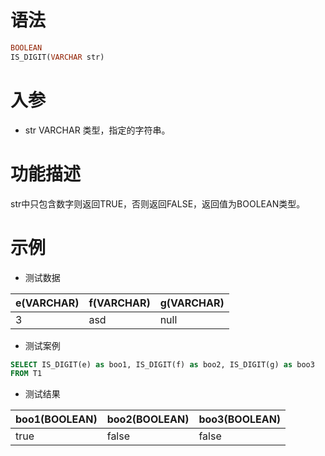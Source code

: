# 语法

```sql
BOOLEAN
IS_DIGIT(VARCHAR str)
```

# 入参

- str VARCHAR 类型，指定的字符串。

# 功能描述

str中只包含数字则返回TRUE，否则返回FALSE，返回值为BOOLEAN类型。

# 示例

- 测试数据

| e(VARCHAR) | f(VARCHAR) | g(VARCHAR) |
| --- | --- | --- |
| 3 | asd | null |

- 测试案例

```sql
SELECT IS_DIGIT(e) as boo1, IS_DIGIT(f) as boo2, IS_DIGIT(g) as boo3
FROM T1
```

- 测试结果

| boo1(BOOLEAN) | boo2(BOOLEAN) | boo3(BOOLEAN) |
| --- | --- | --- |
| true | false | false |

